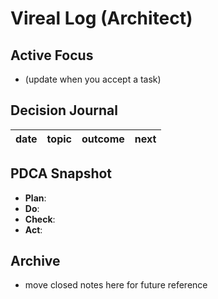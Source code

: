 # Vireal Log (Architect)

## Active Focus
- (update when you accept a task)

## Decision Journal
| date | topic | outcome | next |
|------|-------|---------|------|

## PDCA Snapshot
- **Plan**:
- **Do**:
- **Check**:
- **Act**:

## Archive
- move closed notes here for future reference
